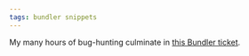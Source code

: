 ```yaml
---
tags: bundler snippets
---
```


My many hours of bug-hunting culminate in [this Bundler ticket](http://github.com/carlhuda/bundler/issues/issue/407).
